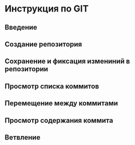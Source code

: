 # **Инструкция по GIT**
## Введение


## Cоздание репозитория


## Сохранение и фиксация измениний в репозитории 


## Просмотр списка коммитов


## Перемещение между коммитами


## Просмотр содержания коммита


## Ветвление 

